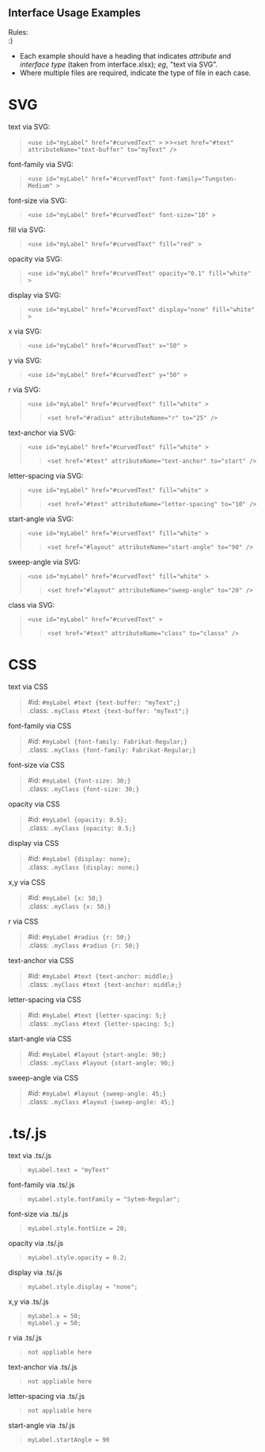 Interface Usage Examples
-
Rules:\
 :)
* Each example should have a heading that indicates *attribute* and *interface type* (taken from interface.xlsx); *eg*, "text via SVG".
* Where multiple files are required, indicate the type of file in each case.


SVG
=
text via SVG:
   >`<use id="myLabel" href="#curvedText" >`
      >>`<set href="#text" attributeName="text-buffer" to="myText" />`

font-family via SVG:
   >`<use id="myLabel" href="#curvedText" font-family="Tungsten-Medium" >`

font-size via SVG:
   >`<use id="myLabel" href="#curvedText" font-size="10" >`

fill via SVG:
  >`<use id="myLabel" href="#curvedText" fill="red" >`

opacity via SVG:
  >`<use id="myLabel" href="#curvedText" opacity="0.1" fill="white" >`

display via SVG:
>`<use id="myLabel" href="#curvedText" display="none" fill="white" >`

x via SVG:
>`<use id="myLabel" href="#curvedText" x="50" >`

y via SVG:
>`<use id="myLabel" href="#curvedText" y="50" >`

r via SVG:
>`<use id="myLabel" href="#curvedText" fill="white" >`
>>`<set href="#radius" attributeName="r" to="25" />`

text-anchor via SVG:
>`<use id="myLabel" href="#curvedText" fill="white" >`
>>`<set href="#text" attributeName="text-anchor" to="start" />`

letter-spacing via SVG:
>`<use id="myLabel" href="#curvedText" fill="white" >`
>>`<set href="#text" attributeName="letter-spacing" to="10" />`

start-angle via SVG:
>`<use id="myLabel" href="#curvedText" fill="white" >`
>>`<set href="#layout" attributeName="start-angle" to="90" />`

sweep-angle via SVG:
>`<use id="myLabel" href="#curvedText" fill="white" >`
>>`<set href="#layout" attributeName="sweep-angle" to="20" />`

class via SVG:
>`<use id="myLabel" href="#curvedText" >`
>>`<set href="#text" attributeName="class" to="classx" />`

CSS
=
text via CSS
>#id:  `#myLabel #text {text-buffer: "myText";}`\
>.class: `.myClass #text {text-buffer: "myText";}`

font-family via CSS
>#id: `#myLabel {font-family: Fabrikat-Regular;}`\
>.class: `.myClass {font-family: Fabrikat-Regular;}`

font-size via CSS
>#id: `#myLabel {font-size: 30;}`\
>.class: `.myClass {font-size: 30;}`

opacity via CSS
>#id: `#myLabel {opacity: 0.5};`\
>.class: `.myClass {opacity: 0.5;}`

display via CSS
>#id: `#myLabel {display: none};`\
>.class: `.myClass {display: none;}`

x,y via CSS
>#id:  `#myLabel {x: 50;}`\
>.class: `.myClass {x: 50;}`

r via CSS
>#id:  `#myLabel #radius {r: 50;}`\
>.class: `.myClass #radius {r: 50;}`

text-anchor via CSS
>#id:  `#myLabel #text {text-anchor: middle;}`\
>.class: `.myClass #text {text-anchor: middle;}`

letter-spacing via CSS
>#id:  `#myLabel #text {letter-spacing: 5;}`\
>.class: `.myClass #text {letter-spacing: 5;}`

start-angle via CSS
>#id:  `#myLabel #layout {start-angle: 90;}`\
>.class: `.myClass #layout {start-angle: 90;}`

sweep-angle via CSS
>#id:  `#myLabel #layout {sweep-angle: 45;}`\
>.class: `.myClass #layout {sweep-angle: 45;}`



.ts/.js
=
text via .ts/.js
> `myLabel.text = "myText"`

font-family via .ts/.js
> `myLabel.style.fontFamily = "Sytem-Regular";`

font-size via .ts/.js
> `myLabel.style.fontSize = 20;`

opacity via .ts/.js
> `myLabel.style.opacity = 0.2;`

display via .ts/.js
> `myLabel.style.display = "none";`

x,y via .ts/.js
>`myLabel.x = 50;`\
>`myLabel.y = 50;`

r via .ts/.js
> `not appliable here`

text-anchor via .ts/.js
> `not appliable here`

letter-spacing via .ts/.js
> `not appliable here`

start-angle via .ts/.js
> `myLabel.startAngle = 90`






